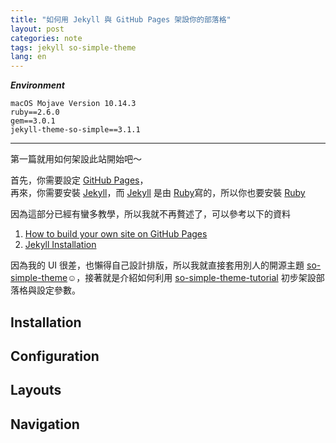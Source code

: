 ```yaml
---
title: "如何用 Jekyll 與 GitHub Pages 架設你的部落格"
layout: post
categories: note
tags: jekyll so-simple-theme
lang: en
---
```


***Environment***
```shell
macOS Mojave Version 10.14.3
ruby==2.6.0
gem==3.0.1
jekyll-theme-so-simple==3.1.1
```
---

第一篇就用如何架設此站開始吧～

首先，你需要設定 [GitHub Pages](https://pages.github.com/)，<br>
再來，你需要安裝 [Jekyll](https://jekyllrb.com/)，而 [Jekyll](https://jekyllrb.com/) 是由 [Ruby](https://www.ruby-lang.org/en/downloads/)寫的，所以你也要安裝 [Ruby](https://www.ruby-lang.org/en/downloads/)

因為這部分已經有蠻多教學，所以我就不再贅述了，可以參考以下的資料
1. [How to build your own site on GitHub Pages](https://pages.github.com/)
2. [Jekyll Installation](https://jekyllrb.com/docs/installation/)

因為我的 UI 很差，也懶得自己設計排版，所以我就直接套用別人的開源主題 [so-simple-theme](https://mmistakes.github.io/so-simple-theme/):relaxed:，接著就是介紹如何利用 [so-simple-theme-tutorial](https://github.com/mmistakes/so-simple-theme#table-of-contents) 初步架設部落格與設定參數。

## Installation
## Configuration
## Layouts
## Navigation
